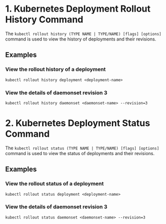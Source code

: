# 1. Kubernetes Deployment Rollout History Command

The `kubectl rollout history (TYPE NAME | TYPE/NAME) [flags] [options]` command is used to view the history of deployments and their revisions.

## Examples

  ### View the rollout history of a deployment
  `kubectl rollout history deployment <deployment-name>`

  ### View the details of daemonset revision 3
  `kubectl rollout history daemonset <daemonset-name> --revision=3`

# 2. Kubernetes Deployment Status Command

The `kubectl rollout status (TYPE NAME | TYPE/NAME) [flags] [options]` command is used to view the status of deployments and their revisions.

## Examples

  ### View the rollout status of a deployment
  `kubectl rollout status deployment <deployment-name>`

  ### View the details of daemonset revision 3
  `kubectl rollout status daemonset <daemonset-name> --revision=3`
